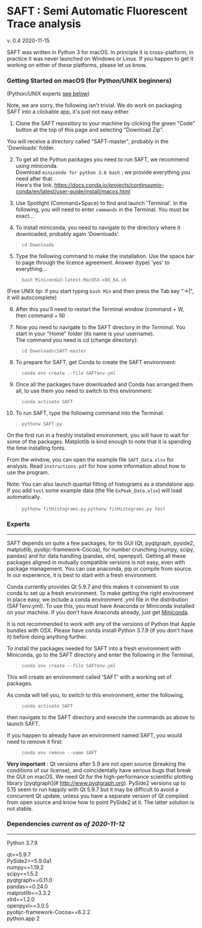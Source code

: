 # SAFT : Semi Automatic Fluorescent Trace analysis
v. 0.4  2020-11-15

SAFT was written in Python 3 for macOS. In principle it is cross-platform, in practice it was never launched on Windows or Linux. If you happen to get it working on either of these platforms, please let us know. 

### Getting Started on macOS (for Python/UNIX beginners) 

(Python/UNIX experts [see below](#experts))

Note, we are sorry, the following isn't trivial. We do work on packaging SAFT into a clickable app, it's just not easy either.

1. Clone the SAFT repository to your machine by clicking the green "Code" button at the top of this page and selecting "Download Zip".

You will receive a directory called "SAFT-master", probably in the 'Downloads' folder. 

2. To get all the Python packages you need to run SAFT, we recommend using miniconda.  
Download `miniconda for python 3.6 bash` ; we provide everything you need after that.   
Here's the link. <https://docs.conda.io/projects/continuumio-conda/en/latest/user-guide/install/macos.html>

3. Use Spotlight (Command+Space) to find and launch 'Terminal'. In the following, you will need to enter `commands` in the Terminal. You must be exact...

4. To install miniconda, you need to navigate to the directory where it downloaded, probably again 'Downloads'.

> `cd Downloads`

5. Type the following command to make the installation. Use the space bar to page through the licence agreement. Answer (type) 'yes' to everything...

> `bash Miniconda3-latest-MacOSX-x86_64.sh`

(Free UNIX tip: if you start typing `bash Min` and then press the Tab key "->|", it will autocomplete)

6. After this you'll need to restart the Terminal window (command + W, then command + N)

7. Now you need to navigate to the SAFT directory *in the Terminal*. You start in your "Home" folder (its name is your username).  
The command you need is cd (change directory):

> `cd Downloads\SAFT-master`

8. To prepare for SAFT, get Conda to create the SAFT environment:
>`conda env create --file SAFTenv.yml`

9. Once all the packages have downloaded and Conda has arranged them all, to use them you need to switch to this environment: 

> `conda activate SAFT`

10. To run SAFT, type the following command into the Terminal:

> `pythonw SAFT.py`

On the first run in a freshly installed environment, you will have to wait for some of the packages. Matplotlib is kind enough to note that it is spending the time installing fonts.

From the window, you can open the example file `SAFT_Data.xlsx` for analysis. Read `instructions.pdf` for how some information about how to use the program.

Note: You can also launch quantal fitting of histograms as a standalone app. If you add `test` some example data (the file `ExPeak_Data.xlsx`) will load automatically.

>`pythonw fitHistograms.py`
>`pythonw fitHistograms.py test`

### Experts
---

SAFT depends on quite a few packages, for its GUI (Qt, pyqtgraph, pyside2, matplotlib, pyobjc-framework-Cocoa), for number crunching (numpy, scipy, pandas) and for data handling (pandas, xlrd, openpyxl). Getting all these packages aligned in mutually compatible versions is not easy, even with package management. You can use anaconda, pip or compile from source. In our experience, it is best to start with a fresh environment.

Conda currently provides Qt 5.9.7 and this makes it convenient to use conda to set up a fresh environment. To make getting the right environment in place easy, we include a conda environment .yml file in the distribution (SAFTenv.yml). To use this, you must have Anaconda or Miniconda installed on your machine. If you don't have Anaconda already, just get [Miniconda](#https://docs.conda.io/projects/continuumio-conda/en/latest/user-guide/install/macos.html).

It is not recommended to work with any of the versions of Python that Apple bundles with OSX. Please have conda install Python 3.7.9 (if you don't have it) before doing anything further. 

To install the packages needed for SAFT into a fresh environment with Miniconda, go to the SAFT directory and enter the following in the Terminal,

> `conda env create --file SAFTenv.yml`

This will create an environment called 'SAFT' with a working set of packages.

As conda will tell you, to switch to this environment, enter the following,

>`conda activate SAFT`

then navigate to the SAFT directory and execute the commands as above to launch SAFT.

If you happen to already have an environment named SAFT, you would need to remove it first:

>`conda env remove --name SAFT`

**Very important** : Qt versions after 5.9 are not open source (breaking the conditions of our license), and coincidentally have serious bugs that break the GUI on macOS. 
We need Qt for the high-performance scientific plotting library [pyqtgraph](# http://www.pyqtgraph.org). 
PySide2 versions up to 5.15 seem to run happily with Qt 5.9.7 but it may be difficult to avoid a concurrent Qt update, unless you have a separate version of Qt compiled from open source and know how to point PySide2 at it. The latter solution is not stable. 

### Dependencies *current as of 2020-11-12*
---

Python 3.7.9  

qt==5.9.7   
PySide2>=5.9.0a1  
numpy==1.19.2  
scipy==1.5.2  
pyqtgraph==0.11.0  
pandas==0.24.0  
matplotlib==3.3.2    
xlrd==1.2.0  
openpyxl==3.0.5  
pyobjc-framework-Cocoa==6.2.2  
python.app 2  


